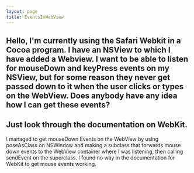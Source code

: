 ```yaml
---
layout: page
title: EventsInWebView
---
```


Hello, I'm currently using the Safari Webkit in a Cocoa program.  I have an NSView to which I have added a Webview.  I want to be able to listen for mouseDown and keyPress events on my NSView, but for some reason they never get passed down to it when the user clicks or types on the WebView.   Does anybody have any idea how I can get these events?
----
Just look through the documentation on WebKit.
----
I managed to get mouseDown Events on the WebView by using poseAsClass on NSWindow and making a subclass that forwards mouse down events to the WebView container where I was listening, then calling sendEvent on the superclass.  I found no way in the documentation for WebKit to get mouse events working.

